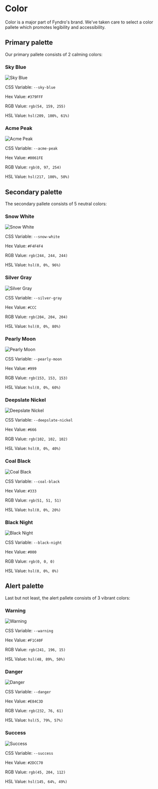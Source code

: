 <!--
===-----------------------------------------------------------------------------------===
Copyright (c) 2021 Fyndro

For copyright information, see https://github.com/CMihai99/fyndro/blob/main/COPYING.
For a list of licenses we use, see https://github.com/CMihai99/fyndro/tree/main/LICENSES.
===-----------------------------------------------------------------------------------===
-->

# Color

Color is a major part of Fyndro's brand. We've taken care to select
a color pallete which promotes legibility and accessibility.

## Primary palette

Our primary pallete consists of 2 calming colors:

### Sky Blue

![Sky Blue](https://user-images.githubusercontent.com/69072635/120118012-fa180500-c198-11eb-9214-aa6121b14593.png)

CSS Variable: `--sky-blue`

Hex Value: `#379FFF`

RGB Value: `rgb(54, 159, 255)`

HSL Value: `hsl(209, 100%, 61%)`

### Acme Peak

![Acme Peak](https://user-images.githubusercontent.com/69072635/120118065-482d0880-c199-11eb-8360-3a0757957dfa.png)

CSS Variable: `--acme-peak`

Hex Value: `#0061FE`

RGB Value: `rgb(0, 97, 254)`

HSL Value: `hsl(217, 100%, 50%)`

## Secondary palette

The secondary pallete consists of 5 neutral colors:

### Snow White

![Snow White](https://user-images.githubusercontent.com/69072635/120118322-a0b0d580-c19a-11eb-90ce-35c87527fd68.png)

CSS Variable: `--snow-white`

Hex Value: `#F4F4F4`

RGB Value: `rgb(244, 244, 244)`

HSL Value: `hsl(0, 0%, 96%)`

### Silver Gray

![Silver Gray](https://user-images.githubusercontent.com/69072635/120118114-9a6e2980-c199-11eb-8d49-2cbd1ea2d5e9.png)

CSS Variable: `--silver-gray`

Hex Value: `#CCC`

RGB Value: `rgb(204, 204, 204)`

HSL Value: `hsl(0, 0%, 80%)`

### Pearly Moon

![Pearly Moon](https://user-images.githubusercontent.com/69072635/120118125-aa860900-c199-11eb-8f51-956590ffb12b.png)

CSS Variable: `--pearly-moon`

Hex Value: `#999`

RGB Value: `rgb(153, 153, 153)`

HSL Value: `hsl(0, 0%, 60%)`

### Deepslate Nickel

![Deepslate Nickel](https://user-images.githubusercontent.com/69072635/120118133-b5409e00-c199-11eb-9b64-33df9b08d4d4.png)

CSS Variable: `--deepslate-nickel`

Hex Value: `#666`

RGB Value: `rgb(102, 102, 102)`

HSL Value: `hsl(0, 0%, 40%)`

### Coal Black

![Coal Black](https://user-images.githubusercontent.com/69072635/120118143-c4275080-c199-11eb-923b-d872235811e7.png)

CSS Variable: `--coal-black`

Hex Value: `#333`

RGB Value: `rgb(51, 51, 51)`

HSL Value: `hsl(0, 0%, 20%)`

### Black Night

![Black Night](https://user-images.githubusercontent.com/69072635/120118146-c7224100-c199-11eb-9551-97b2d57b7e9f.png)

CSS Variable: `--black-night`

Hex Value: `#000`

RGB Value: `rgb(0, 0, 0)`

HSL Value: `hsl(0, 0%, 0%)`

## Alert palette

Last but not least, the alert pallete consists of 3 vibrant colors:

### Warning

![Warning](https://user-images.githubusercontent.com/69072635/120118151-cf7a7c00-c199-11eb-81b8-910a1dbdcca7.png)

CSS Variable: `--warning`

Hex Value: `#F1C40F`

RGB Value: `rgb(241, 196, 15)`

HSL Value: `hsl(48, 89%, 50%)`

### Danger

![Danger](https://user-images.githubusercontent.com/69072635/120118153-d43f3000-c199-11eb-957b-bf6a0fc7fa9b.png)

CSS Variable: `--danger`

Hex Value: `#E84C3D`

RGB Value: `rgb(232, 76, 61)`

HSL Value: `hsl(5, 79%, 57%)`

### Success

![Success](https://user-images.githubusercontent.com/69072635/120118157-d86b4d80-c199-11eb-83cb-8f9c5a30ec8c.png)

CSS Variable: `--success`

Hex Value: `#2DCC70`

RGB Value: `rgb(45, 204, 112)`

HSL Value: `hsl(145, 64%, 49%)`
